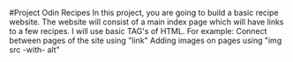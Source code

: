#Project Odin Recipes
In this project, you are going to build a basic recipe website.
The website will consist of a main index page which will have links to a few recipes.
I will use basic TAG's of HTML.
For example:
Connect between pages of the site using "link"
Adding images on pages using "img src -with- alt"

